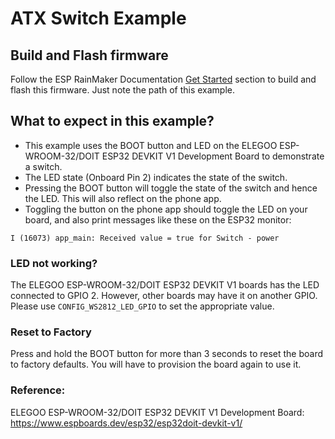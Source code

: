 # ATX Switch Example

## Build and Flash firmware

Follow the ESP RainMaker Documentation [Get Started](https://rainmaker.espressif.com/docs/get-started.html) section to build and flash this firmware. Just note the path of this example.

## What to expect in this example?

- This example uses the BOOT button and LED on the ELEGOO ESP-WROOM-32/DOIT ESP32 DEVKIT V1 Development Board to demonstrate a switch.
- The LED state (Onboard Pin 2) indicates the state of the switch.
- Pressing the BOOT button will toggle the state of the switch and hence the LED. This will also reflect on the phone app.
- Toggling the button on the phone app should toggle the LED on your board, and also print messages like these on the ESP32 monitor:

```
I (16073) app_main: Received value = true for Switch - power
```

### LED not working?

The ELEGOO ESP-WROOM-32/DOIT ESP32 DEVKIT V1 boards has the LED connected to GPIO 2. However, other boards may have it on another GPIO. Please use `CONFIG_WS2812_LED_GPIO` to set the appropriate value.

### Reset to Factory

Press and hold the BOOT button for more than 3 seconds to reset the board to factory defaults. You will have to provision the board again to use it.


### Reference:
ELEGOO ESP-WROOM-32/DOIT ESP32 DEVKIT V1 Development Board:
https://www.espboards.dev/esp32/esp32doit-devkit-v1/